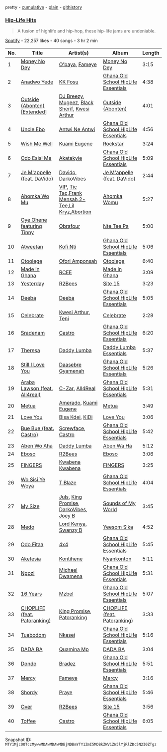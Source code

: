 pretty - [cumulative](/playlists/cumulative/37i9dQZF1DX9Y4P09E4dNP.md) - [plain](/playlists/plain/37i9dQZF1DX9Y4P09E4dNP) - [githistory](https://github.githistory.xyz/mackorone/spotify-playlist-archive/blob/main/playlists/plain/37i9dQZF1DX9Y4P09E4dNP)

### [Hip\-Life Hits](https://open.spotify.com/playlist/37i9dQZF1DX9Y4P09E4dNP)

> A fusion of highlife and hip\-hop, these hip\-life jams are undeniable.

[Spotify](https://open.spotify.com/user/spotify) - 22,257 likes - 40 songs - 3 hr 2 min

| No. | Title | Artist(s) | Album | Length |
|---|---|---|---|---|
| 1 | [Money No Dey](https://open.spotify.com/track/6PQJxml8tgrJ5Il51hEze7) | [O'baya](https://open.spotify.com/artist/4LJc5Bj4D2MtepUtCTALCO), [Fameye](https://open.spotify.com/artist/3qzyWumjTf8agsBgNTkx7L) | [Money No Dey](https://open.spotify.com/album/3dKx3WOSmj3uJpiTbxULPh) | 3:15 |
| 2 | [Anadwo Yede](https://open.spotify.com/track/7BcXZP856gok2P9nVp0hD6) | [KK Fosu](https://open.spotify.com/artist/3LJawO6XULI4SZT5dVHEYO) | [Ghana Old School HipLife Essentials](https://open.spotify.com/album/21puoieJiYxAfxXcjQtGmG) | 4:38 |
| 3 | [Outside \(Abonten\) \[Extended\]](https://open.spotify.com/track/15xPCOhHu3sSpj7xdqvErV) | [DJ Breezy](https://open.spotify.com/artist/2wgriTkRercaFwcdptYO2Y), [Mugeez](https://open.spotify.com/artist/2xU6IU13MYie8RcM54Ovt0), [Black Sherif](https://open.spotify.com/artist/2LiqbH7OhqP0yuaG8VL1wJ), [Kwesi Arthur](https://open.spotify.com/artist/52iM1kP5BpnLypZ0VtrpyY) | [Outside \(Abonten\)](https://open.spotify.com/album/2GFPzaH4f3glj2zeZGTcvD) | 4:01 |
| 4 | [Uncle Ebo](https://open.spotify.com/track/6nPaMcmh1UHgNwId2TLznB) | [Antwi Ne Antwi](https://open.spotify.com/artist/2sAjglj6lmoAwZxoHSB6IU) | [Ghana Old School HipLife Essentials](https://open.spotify.com/album/21puoieJiYxAfxXcjQtGmG) | 4:56 |
| 5 | [Wish Me Well](https://open.spotify.com/track/76OgQukE55wL78J77Vl5rp) | [Kuami Eugene](https://open.spotify.com/artist/0GGKrcPOlBkmBzQDf2Ogkl) | [Rockstar](https://open.spotify.com/album/36YUG83DWnCl46Xwsad6lb) | 3:24 |
| 6 | [Odo Esisi Me](https://open.spotify.com/track/2zhlGF3UdumrDkgLx3iaVv) | [Akatakyie](https://open.spotify.com/artist/3gXPqBVxn4sUt2DHEv8kfU) | [Ghana Old School HipLife Essentials](https://open.spotify.com/album/21puoieJiYxAfxXcjQtGmG) | 5:09 |
| 7 | [Je M'appelle \(feat\. DaVido\)](https://open.spotify.com/track/45JfxtSUnkb9e4r0MBYqfK) | [Davido](https://open.spotify.com/artist/0Y3agQaa6g2r0YmHPOO9rh), [DarkoVibes](https://open.spotify.com/artist/5a3kizlLAxR0P6qZEti8T8) | [Je M'appelle \(feat\. DaVido\)](https://open.spotify.com/album/56qzuXPxeJKnmmOlZFQeUo) | 2:44 |
| 8 | [Ahomka Wo Mu](https://open.spotify.com/track/4s5OFaXyadqE9uTaNYTKQw) | [VIP](https://open.spotify.com/artist/38wGnQ9uC7XyV0TFHaEiO4), [Tic Tac,Frank Mensah,2\-Tee,Lil Kryz,Abortion](https://open.spotify.com/artist/373YE3CDdFni3txqURZTch) | [Ahomka Womu](https://open.spotify.com/album/0ZLnF0wKad2yVZl2EjOnpG) | 5:27 |
| 9 | [Oye Ohene featuring Tinny](https://open.spotify.com/track/4vR0tJ5daJdqZ0sjEidju2) | [Obrafour](https://open.spotify.com/artist/55YBIMBzI2Xx5gJ6Sqo1GG) | [Nte Tee Pa](https://open.spotify.com/album/6jZq37U2ooA1jTlqv6vnyZ) | 5:00 |
| 10 | [Atweetan](https://open.spotify.com/track/0vq22t9yY4QOhqMhH3A8tJ) | [Kofi Nti](https://open.spotify.com/artist/2ms1z7qBF4uLM8hzdjGhL9) | [Ghana Old School HipLife Essentials](https://open.spotify.com/album/21puoieJiYxAfxXcjQtGmG) | 5:06 |
| 11 | [Otoolege](https://open.spotify.com/track/2h5oKtnbSNv039d7HigxU9) | [Ofori Amponsah](https://open.spotify.com/artist/5JZrKd8FCWdpkGwn6iEkXg) | [Otoolege](https://open.spotify.com/album/1UeiYDV3zLbRnDLdnpK8NS) | 6:40 |
| 12 | [Made in Ghana](https://open.spotify.com/track/7dMMkof2wbprZYG6ggp8eP) | [RCEE](https://open.spotify.com/artist/5aMc9Z99UvAnSOGYAlZsHb) | [Made in Ghana](https://open.spotify.com/album/2U7uD59hrGd7V5i1HiASD1) | 3:09 |
| 13 | [Yesterday](https://open.spotify.com/track/2lw3bvokPAzxFWsfsWYoOH) | [R2Bees](https://open.spotify.com/artist/0LFsP7WPfu5inz9a1amcE4) | [Site 15](https://open.spotify.com/album/4uI60dVqyZ6pVU36oUb0j2) | 3:23 |
| 14 | [Deeba](https://open.spotify.com/track/6NLy8oSDKKXfHfxpKeAjOt) | [Deeba](https://open.spotify.com/artist/5gZhjWdd6NuAZ8Yrg1a3Ss) | [Ghana Old School HipLife Essentials](https://open.spotify.com/album/21puoieJiYxAfxXcjQtGmG) | 5:05 |
| 15 | [Celebrate](https://open.spotify.com/track/0UUczvIt4oAghLNuY8WSEA) | [Kwesi Arthur](https://open.spotify.com/artist/52iM1kP5BpnLypZ0VtrpyY), [Teni](https://open.spotify.com/artist/3ukrG1BmfEiuo0KDj8YTTS) | [Celebrate](https://open.spotify.com/album/1DjCbRACl4Q9bLtT0hhiIF) | 2:28 |
| 16 | [Sradenam](https://open.spotify.com/track/4FjJYmgk0KGQNrOfSR1cqM) | [Castro](https://open.spotify.com/artist/5hACxwOyI5SiMCONu6KS4L) | [Ghana Old School HipLife Essentials](https://open.spotify.com/album/21puoieJiYxAfxXcjQtGmG) | 6:20 |
| 17 | [Theresa](https://open.spotify.com/track/6YJQB5lQWD4GrYZA1SFmB6) | [Daddy Lumba](https://open.spotify.com/artist/5yeOizI77ma33LNac9KiZr) | [Daddy Lumba Essentials](https://open.spotify.com/album/5DnSlaXpIKEvWgMEDhPyUE) | 5:37 |
| 18 | [Still I Love You](https://open.spotify.com/track/2nb8GikJzwWHTJZkLJCiXF) | [Daasebre Gyamenah](https://open.spotify.com/artist/6esNAzhyTV6I5TaWXhqO12) | [Ghana Old School HipLife Essentials](https://open.spotify.com/album/21puoieJiYxAfxXcjQtGmG) | 5:26 |
| 19 | [Araba Lawson \(feat\. All4real\)](https://open.spotify.com/track/0GFjf8ABto37t2pbGm5JfL) | [C\-Zar](https://open.spotify.com/artist/0Fj9MPOAPKlcNZqVFrNWYx), [All4Real](https://open.spotify.com/artist/4iG1ZHRDz0xTngBW1hHtRe) | [Ghana Old School HipLife Essentials](https://open.spotify.com/album/21puoieJiYxAfxXcjQtGmG) | 5:31 |
| 20 | [Metua](https://open.spotify.com/track/5bExIlmqGqjAEqem7Bhg4C) | [Amerado](https://open.spotify.com/artist/4vNCRfPa5uflWbtrBxEZew), [Kuami Eugene](https://open.spotify.com/artist/0GGKrcPOlBkmBzQDf2Ogkl) | [Metua](https://open.spotify.com/album/7q7TpogtxZn3EZ0hBJWmt3) | 3:49 |
| 21 | [Love You](https://open.spotify.com/track/23RRPvbF7A5o0Rosnw95nj) | [Bisa Kdei](https://open.spotify.com/artist/4AN8jBgYwV1ieMsX1Ntxwc), [KiDi](https://open.spotify.com/artist/14PimM6ohO2gYftuwTam9V) | [Love You](https://open.spotify.com/album/4wyKFCKsJZCXzcr00nl9EE) | 3:06 |
| 22 | [Bue Bue \(feat\. Castro\)](https://open.spotify.com/track/1vSMFShTdr7geA5nfh4zpg) | [Screwface](https://open.spotify.com/artist/2V2EY85GY6oQYZZ6LGJc4O), [Castro](https://open.spotify.com/artist/5hACxwOyI5SiMCONu6KS4L) | [Ghana Old School HipLife Essentials](https://open.spotify.com/album/21puoieJiYxAfxXcjQtGmG) | 5:42 |
| 23 | [Aben Wo Aha](https://open.spotify.com/track/7cbqOCwbnko77vHSiz0Oot) | [Daddy Lumba](https://open.spotify.com/artist/5yeOizI77ma33LNac9KiZr) | [Aben Wa Ha](https://open.spotify.com/album/5cIHc0EZTZVMIJwcTNF277) | 5:12 |
| 24 | [Eboso](https://open.spotify.com/track/0l0aDiPRoexmDiJum6ZycI) | [R2Bees](https://open.spotify.com/artist/0LFsP7WPfu5inz9a1amcE4) | [Eboso](https://open.spotify.com/album/7m5MA1XE7UUn2eoRBIWHzP) | 3:06 |
| 25 | [FINGERS](https://open.spotify.com/track/6pGf2XUUNaj6tTkWXR1yJQ) | [Kwabena Kwabena](https://open.spotify.com/artist/6zKu61RG80pBKOMUbBKNMr) | [FINGERS](https://open.spotify.com/album/4BoK4qfCb8y8rejtjCwf8m) | 3:25 |
| 26 | [Wo Sisi Ye Woya](https://open.spotify.com/track/4gaDKm5JQYlo6DFOv3eHAF) | [T Blaze](https://open.spotify.com/artist/5WUHEAVt0NS7Zm0foNjiPX) | [Ghana Old School HipLife Essentials](https://open.spotify.com/album/21puoieJiYxAfxXcjQtGmG) | 4:04 |
| 27 | [My Size](https://open.spotify.com/track/2fMtRigMAdE6hXHm2WrzlQ) | [Juls](https://open.spotify.com/artist/7BIkk865pwBrSZetA8Izic), [King Promise](https://open.spotify.com/artist/4tIKaxUmpXzshok2yCnwdf), [DarkoVibes](https://open.spotify.com/artist/5a3kizlLAxR0P6qZEti8T8), [Joey B](https://open.spotify.com/artist/7ACLUXo71FsLZaKMOPDnEJ) | [Sounds of My World](https://open.spotify.com/album/2Mju5QRHhBPkUQajYKTUSH) | 3:45 |
| 28 | [Medo](https://open.spotify.com/track/2oyghYx5263u7C6O1vq2FA) | [Lord Kenya](https://open.spotify.com/artist/4xLgdpyCd591T97qW0EQF7), [Swanzy B](https://open.spotify.com/artist/1gpzzTqs3Dk0TdIWvXrqgP) | [Yeesom Sika](https://open.spotify.com/album/4EmJCbMg0wowFsOHMQKY6e) | 4:52 |
| 29 | [Odo Fitaa](https://open.spotify.com/track/2f41EXoInEGcnHUg78ka6u) | [4x4](https://open.spotify.com/artist/15YwTNQbCiTuFOK62K7Wgu) | [Ghana Old School HipLife Essentials](https://open.spotify.com/album/21puoieJiYxAfxXcjQtGmG) | 5:45 |
| 30 | [Aketesia](https://open.spotify.com/track/6D4DkmGGCliXAlqsZVgRkA) | [Kontihene](https://open.spotify.com/artist/0uKjsrSxXWqfWF2mFyehs7) | [Nyankonton](https://open.spotify.com/album/3Nu5sSuQWQX7QcZ80GD7vc) | 5:11 |
| 31 | [Ngozi](https://open.spotify.com/track/1Vbx0DjX403mZOBIgoIYWz) | [Michael Dwamena](https://open.spotify.com/artist/2kgJbByQSqdAsyAJMh8o7c) | [Ghana Old School HipLife Essentials](https://open.spotify.com/album/21puoieJiYxAfxXcjQtGmG) | 5:31 |
| 32 | [16 Years](https://open.spotify.com/track/5VbYXY9TupDh4oX33zBMwR) | [Mzbel](https://open.spotify.com/artist/5YUTALnG3R7Hocweh7eovn) | [Ghana Old School HipLife Essentials](https://open.spotify.com/album/21puoieJiYxAfxXcjQtGmG) | 5:07 |
| 33 | [CHOPLIFE \(feat\. Patoranking\)](https://open.spotify.com/track/5F5OkyidOWn8gj4vQhD7QM) | [King Promise](https://open.spotify.com/artist/4tIKaxUmpXzshok2yCnwdf), [Patoranking](https://open.spotify.com/artist/2hKQc001G7ggs3ZyxMdkGq) | [CHOPLIFE \(feat\. Patoranking\)](https://open.spotify.com/album/04UO0sJC1oRi1N8kpRKiWf) | 3:33 |
| 34 | [Tuabodom](https://open.spotify.com/track/1ta0PJWhEEwSEoP87N4qqf) | [Nkasei](https://open.spotify.com/artist/2pOlf7KpOxnGoqcplYoC3I) | [Ghana Old School HipLife Essentials](https://open.spotify.com/album/21puoieJiYxAfxXcjQtGmG) | 5:16 |
| 35 | [DADA BA](https://open.spotify.com/track/5lgGv9Y0i3PKtQFeHpXYXb) | [Quamina Mp](https://open.spotify.com/artist/7lv12RUXorFKjX5hKtNwUw) | [DADA BA](https://open.spotify.com/album/5EFW38XyXglIjFsqOcFeby) | 3:04 |
| 36 | [Dondo](https://open.spotify.com/track/0YrIz7PlFQPjRVzP8hQsH2) | [Bradez](https://open.spotify.com/artist/4NkWh677uYqY9rWwqThNEL) | [Ghana Old School HipLife Essentials](https://open.spotify.com/album/21puoieJiYxAfxXcjQtGmG) | 5:51 |
| 37 | [Mercy](https://open.spotify.com/track/7y5LAzG8epnHrXjh3jN7ol) | [Fameye](https://open.spotify.com/artist/3qzyWumjTf8agsBgNTkx7L) | [Mercy](https://open.spotify.com/album/4eoXF9sYckKQAajJCzUngn) | 3:16 |
| 38 | [Shordy](https://open.spotify.com/track/5OA0sGzIl33nCEf2unAn5o) | [Praye](https://open.spotify.com/artist/3QCB2l3PswjIcNRWgTCq2L) | [Ghana Old School HipLife Essentials](https://open.spotify.com/album/21puoieJiYxAfxXcjQtGmG) | 5:46 |
| 39 | [Over](https://open.spotify.com/track/22RZSNHtfaNLTz1rOeAe5B) | [R2Bees](https://open.spotify.com/artist/0LFsP7WPfu5inz9a1amcE4) | [Site 15](https://open.spotify.com/album/4uI60dVqyZ6pVU36oUb0j2) | 3:56 |
| 40 | [Toffee](https://open.spotify.com/track/6vmZvszEVumYcks9XOkjiN) | [Castro](https://open.spotify.com/artist/5hACxwOyI5SiMCONu6KS4L) | [Ghana Old School HipLife Essentials](https://open.spotify.com/album/21puoieJiYxAfxXcjQtGmG) | 6:05 |

Snapshot ID: `MTY1Mjc0OTczMywwMDAwMDAwMDBjNDBmYTY1ZmI5MDBkZWViZWJlYjRlZDc5N2I0ZTgz`
